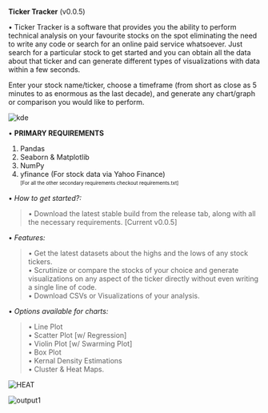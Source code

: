 **Ticker Tracker** (v0.0.5)

• Ticker Tracker is a software that provides you the ability to perform technical analysis on your favourite stocks on the spot eliminating the need to write any code or search for an online paid service whatsoever. 
Just search for a particular stock to get started and you can obtain all the data about that ticker and can generate different types of visualizations with data within a few seconds. 

Enter your stock name/ticker, choose a timeframe (from short as close as 5 minutes to as enormous as the last decade), and generate any chart/graph or comparison you would like to perform.

![kde](https://user-images.githubusercontent.com/77027543/145730159-1f0af6f3-1064-45ed-a397-a43178a59947.png)

• **PRIMARY REQUIREMENTS**
1. Pandas
2. Seaborn & Matplotlib
3. NumPy
4. yfinance (For stock data via Yahoo Finance)\
<sub><sup>[For all the other secondary requirements checkout requirements.txt]</sup></sub>

• _How to get started?:_
> • Download the latest stable build from the release tab, along with all the necessary requirements. [Current v0.0.5]

• _Features:_
> • Get the latest datasets about the highs and the lows of any stock tickers.\
> • Scrutinize or compare the stocks of your choice and generate visualizations on any aspect of the ticker directly without even writing a single line of code.\
> • Download CSVs or Visualizations of your analysis.

• _Options available for charts:_
> • Line Plot\
> • Scatter Plot [w/ Regression]\
> • Violin Plot [w/ Swarming Plot]\
> • Box Plot\
> • Kernal Density Estimations\
> • Cluster & Heat Maps.

![HEAT](https://user-images.githubusercontent.com/77027543/145730156-1f132909-2fc9-4791-bd2a-66465770e3bb.png)

![output1](https://user-images.githubusercontent.com/77027543/145730160-d532f810-4785-466b-8862-976837ff7a4c.png)
 
